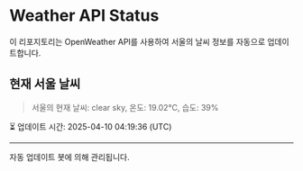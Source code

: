
# Weather API Status

이 리포지토리는 OpenWeather API를 사용하여 서울의 날씨 정보를 자동으로 업데이트합니다.

## 현재 서울 날씨
> 서울의 현재 날씨: clear sky, 온도: 19.02°C, 습도: 39%

⏳ 업데이트 시간: 2025-04-10 04:19:36 (UTC)

---
자동 업데이트 봇에 의해 관리됩니다.
